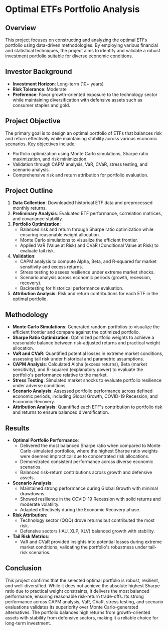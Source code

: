 # Optimal ETFs Portfolio Analysis

## Overview
This project focuses on constructing and analyzing the optimal ETFs portfolio using data-driven methodologies. By employing various financial and statistical techniques, the project aims to identify and validate a robust investment portfolio suitable for diverse economic conditions.

## Investor Background
- **Investment Horizon**: Long-term (10+ years)  
- **Risk Tolerance**: Moderate  
- **Preference**: Favor growth-oriented exposure to the technology sector while maintaining diversification with defensive assets such as consumer staples and gold.  
  
## Project Objective
The primary goal is to design an optimal portfolio of ETFs that balances risk and return effectively while maintaining stability across various economic scenarios. Key objectives include:
- Portfolio optimization using Monte Carlo simulations, Sharpe ratio maximization, and risk minimization.
- Validation through CAPM analysis, VaR, CVaR, stress testing, and scenario analysis.
- Comprehensive risk and return attribution for portfolio evaluation.

## Project Outline
1. **Data Collection**: Downloaded historical ETF data and preprocessed monthly returns.
2. **Preliminary Analysis**: Evaluated ETF performance, correlation matrices, and covariance stability.
3. **Portfolio Optimization**:
   - Balanced risk and return through Sharpe ratio optimization while ensuring reasonable weight allocation.
   - Monte Carlo simulations to visualize the efficient frontier.
   - Applied VaR (Value at Risk) and CVaR (Conditional Value at Risk) to evaluate tail risk.
4. **Validation**:
   - CAPM analysis to compute Alpha, Beta, and R-squared for market sensitivity and excess returns.
   - Stress testing to assess resilience under extreme market shocks.
   - Scenario analysis across economic periods (growth, recession, recovery).
   - Backtesting for historical performance evaluation.
5. **Attribution Analysis**: Risk and return contributions for each ETF in the optimal portfolio.

## Methodology
- **Monte Carlo Simulations**: Generated random portfolios to visualize the efficient frontier and compare against the optimized portfolio.
- **Sharpe Ratio Optimization**: Optimized portfolio weights to achieve a reasonable balance between risk-adjusted returns and practical weight allocation.
- **VaR and CVaR**: Quantified potential losses in extreme market conditions, assessing tail risk under historical and parametric assumptions.
- **CAPM Analysis**: Calculated Alpha (excess returns), Beta (market sensitivity), and R-squared (explanatory power) to evaluate the portfolio's performance relative to the market.
- **Stress Testing**: Simulated market shocks to evaluate portfolio resilience under adverse conditions.
- **Scenario Analysis**: Assessed portfolio performance across defined economic periods, including Global Growth, COVID-19 Recession, and Economic Recovery.
- **Attribution Analysis**: Quantified each ETF's contribution to portfolio risk and returns to ensure balanced diversification.

## Results
- **Optimal Portfolio Performance**:
  - Delivered the most balanced Sharpe ratio when compared to Monte Carlo-simulated portfolios, where the highest Sharpe ratio weights were deemed impractical due to concentrated risk allocations.
  - Demonstrated consistent performance across diverse economic scenarios.
  - Balanced risk-return contributions across growth and defensive assets.
- **Scenario Analysis**:
  - Maintained strong performance during Global Growth with minimal drawdowns.
  - Showed resilience in the COVID-19 Recession with solid returns and moderate volatility.
  - Adapted effectively during the Economic Recovery phase.
- **Risk Attribution**:
  - Technology sector (QQQ) drove returns but contributed the most risk.
  - Defensive sectors (IAU, XLP, XLV) balanced growth with stability.
- **Tail Risk Metrics**:
  - VaR and CVaR provided insights into potential losses during extreme market conditions, validating the portfolio's robustness under tail-risk scenarios.

## Conclusion
This project confirms that the selected optimal portfolio is robust, resilient, and well-diversified. While it does not achieve the absolute highest Sharpe ratio due to practical weight constraints, it delivers the most balanced performance, ensuring reasonable risk-return trade-offs. Its strong performance across CAPM analysis, VaR, CVaR, stress testing, and scenario evaluations validates its superiority over Monte Carlo-generated alternatives. The portfolio balances high returns from growth-oriented assets with stability from defensive sectors, making it a reliable choice for long-term investment.
